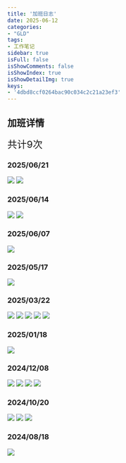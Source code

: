 ```yaml
---
title: '加班日志'
date: 2025-06-12
categories:
- "GLD"
tags:
- 工作笔记
sidebar: true
isFull: false
isShowComments: false
isShowIndex: true
isShowDetailImg: true
keys: 
- '4dbd8ccf0264bac90c034c2c21a23ef3'
---
```


## 加班详情

<span style="font-size:22px;">共计9次</span>

### 2025/06/21
   ![](../Picture/2025/0621/0621-1.png)
   ![](../Picture/2025/0621/0621-2.png)

### 2025/06/14
   ![](../Picture/2025/0614/0614-1.png)
   ![](../Picture/2025/0614/0614-2.png)

### 2025/06/07
   ![](../Picture/2025/0607/0607-1.png)

### 2025/05/17
   ![](../Picture/2025/0517/0517-1.png)

### 2025/03/22
   ![](../Picture/2025/0322/0322-1.png)
   ![](../Picture/2025/0322/0322-2.png)
   ![](../Picture/2025/0322/0322-3.png)
   ![](../Picture/2025/0322/0322-4.png)
   ![](../Picture/2025/0322/0322-5.png)

### 2025/01/18
   ![](../Picture/2025/0118/0118-1.png)

### 2024/12/08
   ![](../Picture/2024/1208/1208-1.png)
   ![](../Picture/2024/1208/1208-2.png)
   ![](../Picture/2024/1208/1208-3.png)
   ![](../Picture/2024/1208/1208-4.png)

### 2024/10/20
   ![](../Picture/2024/1020/1020-1.png)
   ![](../Picture/2024/1020/1020-2.png)
   ![](../Picture/2024/1020/1020-3.png)

### 2024/08/18
   ![](../Picture/2024/0818/0818-1.png)

 